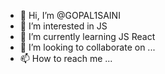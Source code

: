 - 👋 Hi, I’m @GOPAL1SAINI
- 👀 I’m interested in JS
- 🌱 I’m currently learning JS React 
- 💞️ I’m looking to collaborate on ...
- 📫 How to reach me ...

<!---
GOPAL1SAINI/GOPAL1SAINI is a ✨ special ✨ repository because its `README.md` (this file) appears on your GitHub profile.
You can click the Preview link to take a look at your changes.
--->
